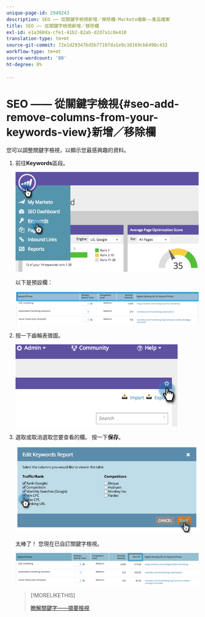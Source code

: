 ```yaml
---
unique-page-id: 2949243
description: SEO —— 從關鍵字檢視新增／移除欄-Marketo檔案——產品檔案
title: SEO —— 從關鍵字檢視新增／移除欄
exl-id: e1a360da-cfe1-41b2-82ab-d2d7a1c0e410
translation-type: tm+mt
source-git-commit: 72e1d29347bd5b77107da1e9c30169cb6490c432
workflow-type: tm+mt
source-wordcount: '80'
ht-degree: 0%

---
```


# SEO —— 從關鍵字檢視{#seo-add-remove-columns-from-your-keywords-view}新增／移除欄

您可以調整關鍵字檢視，以顯示您最感興趣的資料。

1. 前往&#x200B;**Keywords**&#x200B;區段。

   ![](assets/image2014-9-18-13-3a37-3a31.png)

   以下是預設欄：

   ![](assets/image2014-9-18-13-3a37-3a36.png)

1. 按一下齒輪表徵圖。

   ![](assets/image2014-9-18-13-3a37-3a39.png)

1. 選取或取消選取您要查看的欄。 按一下&#x200B;**保存**。

   ![](assets/image2014-9-18-13-3a37-3a42.png)

   太棒了！ 您現在已自訂關鍵字檢視。

   ![](assets/image2014-9-18-13-3a37-3a46.png)

   >[!MORELIKETHIS]
   >
   >[瞭解關鍵字——摘要檢視](/help/marketo/product-docs/additional-apps/seo/keywords/seo-understanding-keywords.md)
